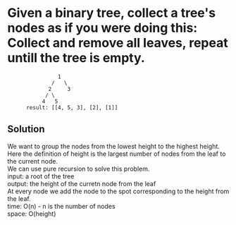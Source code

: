 # Given a binary tree, collect a tree's nodes as if you were doing this: Collect and remove all leaves, repeat untill the tree is empty.

	                1
                  /   \
                 2     3
                / \
               4   5
          result: [[4, 5, 3], [2], [1]]
## Solution
We want to group the nodes from the lowest height to the highest height.<br>Here the definition of height is the largest number of nodes from the leaf to the current node.<br>
We can use pure recursion to solve this problem.<br>
input: a root of the tree<br>
output: the height of the curretn node from the leaf<br>
At every node we add the node to the spot corresponding to the height from the leaf.<br>
time: O(n) - n is the number of nodes<br>
space: O(height)
